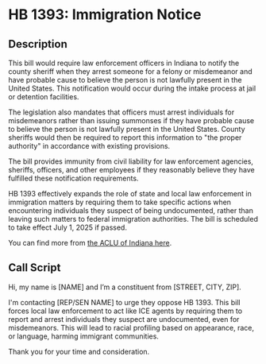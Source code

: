 # HB 1393: Immigration Notice

## Description
This bill would require law enforcement officers in Indiana to notify the county sheriff when they arrest someone for a felony or misdemeanor and have probable cause to believe the person is not lawfully present in the United States. This notification would occur during the intake process at jail or detention facilities.

The legislation also mandates that officers must arrest individuals for misdemeanors rather than issuing summonses if they have probable cause to believe the person is not lawfully present in the United States. County sheriffs would then be required to report this information to "the proper authority" in accordance with existing provisions.

The bill provides immunity from civil liability for law enforcement agencies, sheriffs, officers, and other employees if they reasonably believe they have fulfilled these notification requirements.

HB 1393 effectively expands the role of state and local law enforcement in immigration matters by requiring them to take specific actions when encountering individuals they suspect of being undocumented, rather than leaving such matters to federal immigration authorities. The bill is scheduled to take effect July 1, 2025 if passed.

You can find more from [the ACLU of Indiana here](https://www.aclu-in.org/en/legislation/immigration-notice).

## Call Script
Hi, my name is [NAME] and I’m a constituent from [STREET, CITY, ZIP].

I'm contacting [REP/SEN NAME] to urge they oppose HB 1393. This bill forces local law enforcement to act like ICE agents by requiring them to report and arrest individuals they suspect are undocumented, even for misdemeanors. This will lead to racial profiling based on appearance, race, or language, harming immigrant communities.

Thank you for your time and consideration.

